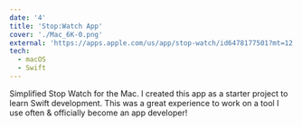 ```yaml
---
date: '4'
title: 'Stop:Watch App'
cover: './Mac_6K-0.png'
external: 'https://apps.apple.com/us/app/stop-watch/id6478177501?mt=12'
tech:
  - macOS
  - Swift
---
```


Simplified Stop Watch for the Mac. I created this app as a starter project to learn Swift development. This was a great experience to work on a tool I use often & officially become an app developer! 
